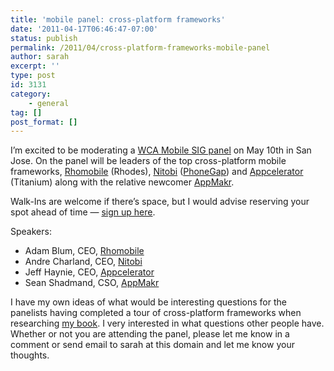 ```yaml
---
title: 'mobile panel: cross-platform frameworks'
date: '2011-04-17T06:46:47-07:00'
status: publish
permalink: /2011/04/cross-platform-frameworks-mobile-panel
author: sarah
excerpt: ''
type: post
id: 3131
category:
    - general
tag: []
post_format: []
---
```

I’m excited to be moderating a [WCA Mobile SIG panel](http://www.wca.org/) on May 10th in San Jose. On the panel will be leaders of the top cross-platform mobile frameworks, [Rhomobile](http://rhomobile.com/) (Rhodes), [Nitobi](http://www.nitobi.com/) ([PhoneGap](http://www.phonegap.com/)) and [Appcelerator](http://www.appcelerator.com/) (Titanium) along with the relative newcomer [AppMakr](http://www.appmakr.com/).

Walk-Ins are welcome if there’s space, but I would advise reserving your spot ahead of time — [sign up here](http://www.wca.org/).

Speakers:

- Adam Blum, CEO, [Rhomobile](http://rhomobile.com/)
- Andre Charland, CEO, [Nitobi](http://www.nitobi.com/)
- Jeff Haynie, CEO, [Appcelerator](http://www.appcelerator.com/)
- Sean Shadmand, CSO, [AppMakr](http://www.appmakr.com/)

I have my own ideas of what would be interesting questions for the panelists having completed a tour of cross-platform frameworks when researching [my book](http://www.amazon.com/Pro-Smartphone-Cross-Platform-Development-Distribution/dp/1430228687/ref=sr_1_1?ie=UTF8&s=books&qid=1303007937&sr=1-1). I very interested in what questions other people have. Whether or not you are attending the panel, please let me know in a comment or send email to sarah at this domain and let me know your thoughts.